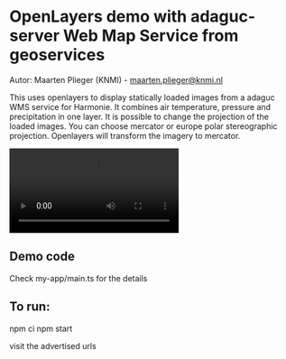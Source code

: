 # OpenLayers demo with adaguc-server Web Map Service from geoservices

Autor: Maarten Plieger (KNMI) - maarten.plieger@knmi.nl

This uses openlayers to display statically loaded images from a adaguc WMS service for Harmonie. It combines air temperature, pressure and precipitation in one layer.
 It is possible to change the projection of the loaded images. You can choose mercator or europe polar stereographic projection. Openlayers will transform the imagery to mercator.


![OpenLayers-and-adaguc-server-WMS](./OpenLayers-and-adaguc-server-WMS.webm)

## Demo code

Check my-app/main.ts for the details

## To run:

npm ci
npm start

visit the advertised urls
